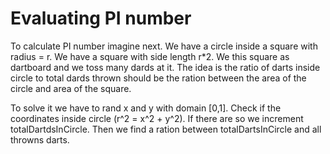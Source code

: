 # Evaluating PI number

To calculate PI number imagine next. 
We have a circle inside a square with radius = r. We have a square with side length r*2.
We this square as dartboard and we toss many dards at it. The idea is the ratio of darts inside circle to total dards thrown should be the ration between the area of the circle and area of the square.

To solve it we have to rand x and y with domain [0,1]. Check if the coordinates inside circle (r^2 = x^2 + y^2). If there are so we increment totalDartdsInCircle.
Then we find a ration between totalDartsInCircle and all throwns darts.
